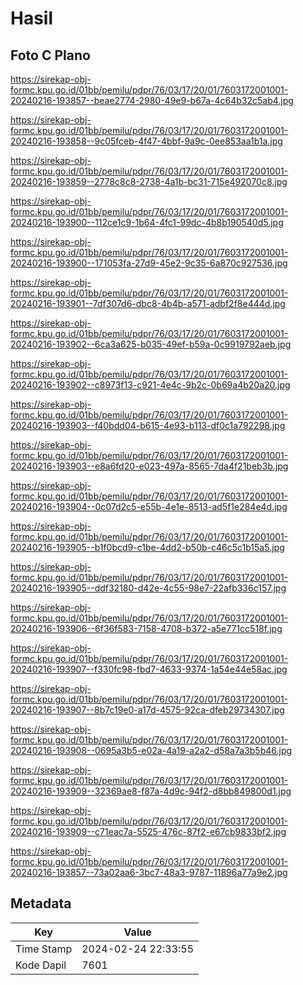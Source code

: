 # Hasil

## Foto C Plano

https://sirekap-obj-formc.kpu.go.id/01bb/pemilu/pdpr/76/03/17/20/01/7603172001001-20240216-193857--beae2774-2980-49e9-b67a-4c64b32c5ab4.jpg

https://sirekap-obj-formc.kpu.go.id/01bb/pemilu/pdpr/76/03/17/20/01/7603172001001-20240216-193858--9c05fceb-4f47-4bbf-9a9c-0ee853aa1b1a.jpg

https://sirekap-obj-formc.kpu.go.id/01bb/pemilu/pdpr/76/03/17/20/01/7603172001001-20240216-193859--2778c8c8-2738-4a1b-bc31-715e492070c8.jpg

https://sirekap-obj-formc.kpu.go.id/01bb/pemilu/pdpr/76/03/17/20/01/7603172001001-20240216-193900--112ce1c9-1b64-4fc1-99dc-4b8b190540d5.jpg

https://sirekap-obj-formc.kpu.go.id/01bb/pemilu/pdpr/76/03/17/20/01/7603172001001-20240216-193900--171053fa-27d9-45e2-9c35-6a870c927536.jpg

https://sirekap-obj-formc.kpu.go.id/01bb/pemilu/pdpr/76/03/17/20/01/7603172001001-20240216-193901--7df307d6-dbc8-4b4b-a571-adbf2f8e444d.jpg

https://sirekap-obj-formc.kpu.go.id/01bb/pemilu/pdpr/76/03/17/20/01/7603172001001-20240216-193902--6ca3a625-b035-49ef-b59a-0c9919792aeb.jpg

https://sirekap-obj-formc.kpu.go.id/01bb/pemilu/pdpr/76/03/17/20/01/7603172001001-20240216-193902--c8973f13-c921-4e4c-9b2c-0b69a4b20a20.jpg

https://sirekap-obj-formc.kpu.go.id/01bb/pemilu/pdpr/76/03/17/20/01/7603172001001-20240216-193903--f40bdd04-b615-4e93-b113-df0c1a792298.jpg

https://sirekap-obj-formc.kpu.go.id/01bb/pemilu/pdpr/76/03/17/20/01/7603172001001-20240216-193903--e8a6fd20-e023-497a-8565-7da4f21beb3b.jpg

https://sirekap-obj-formc.kpu.go.id/01bb/pemilu/pdpr/76/03/17/20/01/7603172001001-20240216-193904--0c07d2c5-e55b-4e1e-8513-ad5f1e284e4d.jpg

https://sirekap-obj-formc.kpu.go.id/01bb/pemilu/pdpr/76/03/17/20/01/7603172001001-20240216-193905--b1f0bcd9-c1be-4dd2-b50b-c46c5c1b15a5.jpg

https://sirekap-obj-formc.kpu.go.id/01bb/pemilu/pdpr/76/03/17/20/01/7603172001001-20240216-193905--ddf32180-d42e-4c55-98e7-22afb336c157.jpg

https://sirekap-obj-formc.kpu.go.id/01bb/pemilu/pdpr/76/03/17/20/01/7603172001001-20240216-193906--6f36f583-7158-4708-b372-a5e771cc518f.jpg

https://sirekap-obj-formc.kpu.go.id/01bb/pemilu/pdpr/76/03/17/20/01/7603172001001-20240216-193907--f330fc98-fbd7-4633-9374-1a54e44e58ac.jpg

https://sirekap-obj-formc.kpu.go.id/01bb/pemilu/pdpr/76/03/17/20/01/7603172001001-20240216-193907--8b7c19e0-a17d-4575-92ca-dfeb29734307.jpg

https://sirekap-obj-formc.kpu.go.id/01bb/pemilu/pdpr/76/03/17/20/01/7603172001001-20240216-193908--0695a3b5-e02a-4a19-a2a2-d58a7a3b5b46.jpg

https://sirekap-obj-formc.kpu.go.id/01bb/pemilu/pdpr/76/03/17/20/01/7603172001001-20240216-193909--32369ae8-f87a-4d9c-94f2-d8bb849800d1.jpg

https://sirekap-obj-formc.kpu.go.id/01bb/pemilu/pdpr/76/03/17/20/01/7603172001001-20240216-193909--c71eac7a-5525-476c-87f2-e67cb9833bf2.jpg

https://sirekap-obj-formc.kpu.go.id/01bb/pemilu/pdpr/76/03/17/20/01/7603172001001-20240216-193857--73a02aa6-3bc7-48a3-9787-11896a77a9e2.jpg


## Metadata

| Key        | Value               |
| ---------- | ------------------- |
| Time Stamp | 2024-02-24 22:33:55 |
| Kode Dapil | 7601                |



